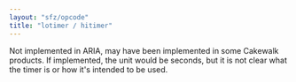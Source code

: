 ```yaml
---
layout: "sfz/opcode"
title: "lotimer / hitimer"
---
```

Not implemented in ARIA, may have been implemented in some Cakewalk products.
If implemented, the unit would be seconds, but it is not clear what the timer
is or how it's intended to be used.
